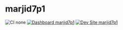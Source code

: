 # marjid7p1

![CI none](https://img.shields.io/badge/ci-none-orange.svg)
[![Dashboard marjid7p1](https://img.shields.io/badge/dashboard-marjid7p1-yellow.svg)](https://dashboard.pantheon.io/sites/7e1ba763-8992-4647-b5d4-19c9e06ae5ef#dev/code)
[![Dev Site marjid7p1](https://img.shields.io/badge/site-marjid7p1-blue.svg)](http://dev-marjid7p1.pantheonsite.io/)